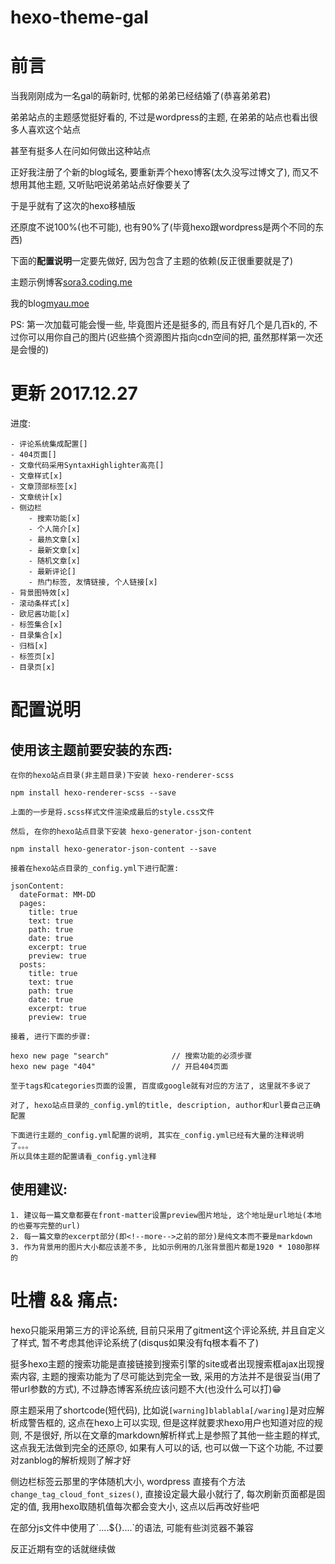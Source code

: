 # hexo-theme-gal

# 前言

当我刚刚成为一名gal的萌新时, 忧郁的弟弟已经结婚了(恭喜弟弟君)

弟弟站点的主题感觉挺好看的, 不过是wordpress的主题, 在弟弟的站点也看出很多人喜欢这个站点

甚至有挺多人在问如何做出这种站点

正好我注册了个新的blog域名, 要重新弄个hexo博客(太久没写过博文了), 而又不想用其他主题, 又听贴吧说弟弟站点好像要关了

于是乎就有了这次的hexo移植版

还原度不说100%(也不可能), 也有90%了(毕竟hexo跟wordpress是两个不同的东西)

下面的**配置说明**一定要先做好, 因为包含了主题的依赖(反正很重要就是了)

主题示例博客[sora3.coding.me](http://sora3.coding.me)

我的blog[myau.moe](http://myau.moe)

PS: 第一次加载可能会慢一些, 毕竟图片还是挺多的, 而且有好几个是几百k的, 不过你可以用你自己的图片(迟些搞个资源图片指向cdn空间的把, 虽然那样第一次还是会慢的)
    
# 更新 2017.12.27

进度:

    - 评论系统集成配置[]
    - 404页面[]
    - 文章代码采用SyntaxHighlighter高亮[]
    - 文章样式[x]
    - 文章顶部标签[x]
    - 文章统计[x]
    - 侧边栏
        - 搜索功能[x]
        - 个人简介[x]
        - 最热文章[x]
        - 最新文章[x]
        - 随机文章[x]
        - 最新评论[]
        - 热门标签, 友情链接, 个人链接[x]
    - 背景图特效[x]
    - 滚动条样式[x]    
    - 欧尼酱功能[x]
    - 标签集合[x]
    - 目录集合[x]
    - 归档[x]
    - 标签页[x]
    - 目录页[x]
    
# 配置说明

## 使用该主题前要安装的东西:

    在你的hexo站点目录(非主题目录)下安装 hexo-renderer-scss
    
    npm install hexo-renderer-scss --save
    
    上面的一步是将.scss样式文件渲染成最后的style.css文件
    
    然后, 在你的hexo站点目录下安装 hexo-generator-json-content
    
    npm install hexo-generator-json-content --save
    
    接着在hexo站点目录的_config.yml下进行配置:
    
    jsonContent:
      dateFormat: MM-DD
      pages:
        title: true
        text: true
        path: true
        date: true
        excerpt: true
        preview: true
      posts:
        title: true
        text: true
        path: true
        date: true
        excerpt: true
        preview: true
    
    接着, 进行下面的步骤:
    
    hexo new page "search"              // 搜索功能的必须步骤
    hexo new page "404"                 // 开启404页面
    
    至于tags和categories页面的设置, 百度或google就有对应的方法了, 这里就不多说了
    
    对了, hexo站点目录的_config.yml的title, description, author和url要自己正确配置
    
    下面进行主题的_config.yml配置的说明, 其实在_config.yml已经有大量的注释说明了。。。
    所以具体主题的配置请看_config.yml注释

## 使用建议:

    1. 建议每一篇文章都要在front-matter设置preview图片地址, 这个地址是url地址(本地的也要写完整的url)
    2. 每一篇文章的excerpt部分(即<!--more-->之前的部分)是纯文本而不要是markdown
    3. 作为背景用的图片大小都应该差不多, 比如示例用的几张背景图片都是1920 * 1080那样的

# 吐槽 && 痛点:

hexo只能采用第三方的评论系统, 目前只采用了gitment这个评论系统, 并且自定义了样式, 暂不考虑其他评论系统了(disqus如果没有fq根本看不了)

挺多hexo主题的搜索功能是直接链接到搜索引擎的site或者出现搜索框ajax出现搜索内容, 主题的搜索功能为了尽可能达到完全一致, 采用的方法并不是很妥当(用了带url参数的方式), 不过静态博客系统应该问题不大(也没什么可以打):grin:

原主题采用了shortcode(短代码), 比如说`[warning]blablabla[/waring]`是对应解析成警告框的, 这点在hexo上可以实现, 但是这样就要求hexo用户也知道对应的规则, 不是很好, 所以在文章的markdown解析样式上是参照了其他一些主题的样式, 这点我无法做到完全的还原:disappointed:, 如果有人可以的话, 也可以做一下这个功能, 不过要对zanblog的解析规则了解才好

侧边栏标签云那里的字体随机大小, wordpress 直接有个方法`change_tag_cloud_font_sizes()`, 直接设定最大最小就行了, 每次刷新页面都是固定的值, 我用hexo取随机值每次都会变大小, 这点以后再改好些吧

在部分js文件中使用了\`....${}....\`的语法, 可能有些浏览器不兼容

反正近期有空的话就继续做




